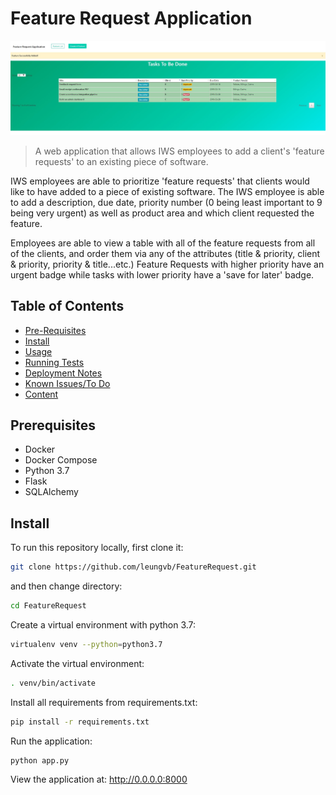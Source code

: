 # Feature Request Application

![Sample App Image](./static/images/homepage.jpg)

> A web application that allows IWS employees to add a client's 'feature requests' to an existing piece of software.

 IWS employees are able to prioritize 'feature requests' that clients would like to have added to a piece of existing software.
 The IWS employee is able to add a description, due date, priority number (0 being least important to 9 being very urgent) as well as
 product area and which client requested the feature.

 Employees are able to view a table with all of the feature requests from all of the clients, and order them via any of the attributes (title & priority, client & priority, priority & title...etc.)
 Feature Requests with higher priority have an urgent badge while tasks with lower priority have a 'save for later' badge.

 ## Table of Contents

- [Pre-Requisites](#prerequisites)
- [Install](#install)
- [Usage](#usage)
- [Running Tests](#tests)
- [Deployment Notes](#deployment)
- [Known Issues/To Do](#issues)
- [Content](#content)

## Prerequisites

- Docker
- Docker Compose
- Python 3.7
- Flask
- SQLAlchemy

## Install

To run this repository locally, first clone it:
```sh
git clone https://github.com/leungvb/FeatureRequest.git
```
and then change directory:
```sh
cd FeatureRequest
```
Create a virtual environment with python 3.7:
```sh
virtualenv venv --python=python3.7
```
Activate the virtual environment:
```sh
. venv/bin/activate
```
Install all requirements from requirements.txt:
```sh
pip install -r requirements.txt
```
Run the application:
```sh
python app.py
```
View the application at:
http://0.0.0.0:8000
